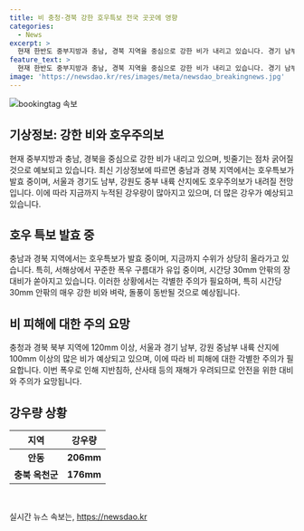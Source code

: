 ```yaml
---
title: 비 충청·경북 강한 호우특보 전국 곳곳에 영향
categories:
  - News
excerpt: >
  현재 한반도 중부지방과 충남, 경북 지역을 중심으로 강한 비가 내리고 있습니다. 경기 남부와 충청, 경북 지역에 호우특보가 발효 중이며, 서울에도 호우주의보가 내려질 전망입니다. 또한, 낮 동안에는 시간당 30mm 안팎의 강한 비가 예상되고 있어, 피해에 대한 각별한 주의가 필요합니다. 오늘 동안 각 지역마다 많은 비가 예상되고 있으니, 안전에 유의해야 합니다.
feature_text: >
  현재 한반도 중부지방과 충남, 경북 지역을 중심으로 강한 비가 내리고 있습니다. 경기 남부와 충청, 경북 지역에 호우특보가 발효 중이며, 서울에도 호우주의보가 내려질 전망입니다. 또한, 낮 동안에는 시간당 30mm 안팎의 강한 비가 예상되고 있어, 피해에 대한 각별한 주의가 필요합니다. 오늘 동안 각 지역마다 많은 비가 예상되고 있으니, 안전에 유의해야 합니다.
image: 'https://newsdao.kr/res/images/meta/newsdao_breakingnews.jpg'
---
```


<p><img src="https://newsdao.kr/res/images/meta/newsdao_breakingnews.jpg" alt="bookingtag 속보" /></p>

<h2 data-ke-size="size26">기상정보: 강한 비와 호우주의보</h2>

<p data-ke-size="size16">현재 중부지방과 충남, 경북을 중심으로 강한 비가 내리고 있으며, 빗줄기는 점차 굵어질 것으로 예보되고 있습니다. 최신 기상정보에 따르면 충남과 경북 지역에서는 호우특보가 발효 중이며, 서울과 경기도 남부, 강원도 중부 내륙 산지에도 호우주의보가 내려질 전망입니다. 이에 따라 지금까지 누적된 강우량이 많아지고 있으며, 더 많은 강우가 예상되고 있습니다.</p>

<h2 data-ke-size="size26">호우 특보 발효 중</h2>

<p data-ke-size="size16">충남과 경북 지역에서는 호우특보가 발효 중이며, 지금까지 수위가 상당히 올라가고 있습니다. 특히, 서해상에서 꾸준한 폭우 구름대가 유입 중이며, 시간당 30mm 안팎의 장대비가 쏟아지고 있습니다. 이러한 상황에서는 각별한 주의가 필요하며, 특히 시간당 30mm 안팎의 매우 강한 비와 벼락, 돌풍이 동반될 것으로 예상됩니다.</p>

<h2 data-ke-size="size26">비 피해에 대한 주의 요망</h2>

<p data-ke-size="size16">충청과 경북 북부 지역에 120mm 이상, 서울과 경기 남부, 강원 중남부 내륙 산지에 100mm 이상의 많은 비가 예상되고 있으며, 이에 따라 비 피해에 대한 각별한 주의가 필요합니다. 이번 폭우로 인해 지반침하, 산사태 등의 재해가 우려되므로 안전을 위한 대비와 주의가 요망됩니다.</p>

<h2 data-ke-size="size26">강우량 상황</h2>

<table>
    <thead>
        <tr>
            <th><b>지역</b></th>
            <th><b>강우량</b></th>
        </tr>
    </thead>
    <tbody>
        <tr>
            <td style="text-align: center; height: 17px;"><b>안동</b></td>
            <td style="text-align: center; height: 17px;"><b>206mm</b></td>
        </tr>
        <tr>
            <td style="text-align: center; height: 17px;"><b>충북 옥천군</b></td>
            <td style="text-align: center; height: 17px;"><b>176mm</b></td>
        </tr>
    </tbody>
</table>

<p data-ke-size="size16">&nbsp;</p>
실시간 뉴스 속보는, <a href="https://newsdao.kr" rel="dofollow">https://newsdao.kr</a>


